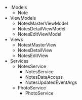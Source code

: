 * ​	Models
  * Note
* ViewModels
  * NotesMasterViewModel
  * NotesDetailViewModel
  * NotesEditViewModel
* Views
  * NotestMasterView
  * NotesDetailView
  * NotesEditView
* Services
  * NotesService
    * NotesService
    * NotesDataAccess
    * NotesUpdatedEventArgs
  * PhotoService
    * PhotoService
